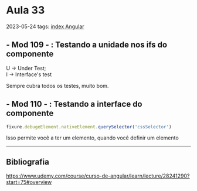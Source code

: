 # Aula 33
2023-05-24
tags: [index Angular](../index%20Angular.md)

## - Mod 109 - : Testando a unidade nos ifs do componente

U -> Under Test;  
I -> Interface's test

Sempre cubra todos os testes, muito bom.

## - Mod 110 - : Testando a interface do componente

~~~ts
fixure.debugeElement.nativeElement.querySelector('cssSelector')
~~~

Isso permite você a ter um elemento, quando você definir um elemento

-----------------------------------------------
## Bibliografia

https://www.udemy.com/course/curso-de-angular/learn/lecture/28241290?start=75#overview